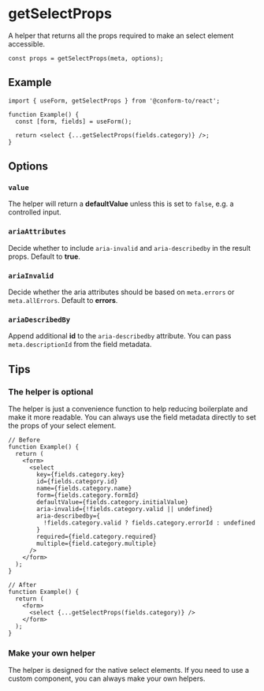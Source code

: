 # getSelectProps

A helper that returns all the props required to make an select element accessible.

```tsx
const props = getSelectProps(meta, options);
```

## Example

```tsx
import { useForm, getSelectProps } from '@conform-to/react';

function Example() {
  const [form, fields] = useForm();

  return <select {...getSelectProps(fields.category)} />;
}
```

## Options

### `value`

The helper will return a **defaultValue** unless this is set to `false`, e.g. a controlled input.

### `ariaAttributes`

Decide whether to include `aria-invalid` and `aria-describedby` in the result props. Default to **true**.

### `ariaInvalid`

Decide whether the aria attributes should be based on `meta.errors` or `meta.allErrors`. Default to **errors**.

### `ariaDescribedBy`

Append additional **id** to the `aria-describedby` attribute. You can pass `meta.descriptionId` from the field metadata.

## Tips

### The helper is optional

The helper is just a convenience function to help reducing boilerplate and make it more readable. You can always use the field metadata directly to set the props of your select element.

```tsx
// Before
function Example() {
  return (
    <form>
      <select
        key={fields.category.key}
        id={fields.category.id}
        name={fields.category.name}
        form={fields.category.formId}
        defaultValue={fields.category.initialValue}
        aria-invalid={!fields.category.valid || undefined}
        aria-describedby={
          !fields.category.valid ? fields.category.errorId : undefined
        }
        required={field.category.required}
        multiple={field.category.multiple}
      />
    </form>
  );
}

// After
function Example() {
  return (
    <form>
      <select {...getSelectProps(fields.category)} />
    </form>
  );
}
```

### Make your own helper

The helper is designed for the native select elements. If you need to use a custom component, you can always make your own helpers.
